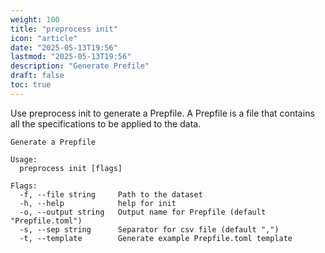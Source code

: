 ```yaml
---
weight: 100
title: "preprocess init"
icon: "article"
date: "2025-05-13T19:56"
lastmod: "2025-05-13T19:56"
description: "Generate Prefile"
draft: false
toc: true
---
```


Use preprocess init to generate a Prepfile. A Prepfile is a file that contains all the specifications to be applied to the data. 


```
Generate a Prepfile

Usage:
  preprocess init [flags]

Flags:
  -f, --file string     Path to the dataset
  -h, --help            help for init
  -o, --output string   Output name for Prepfile (default "Prepfile.toml")
  -s, --sep string      Separator for csv file (default ",")
  -t, --template        Generate example Prepfile.toml template
```